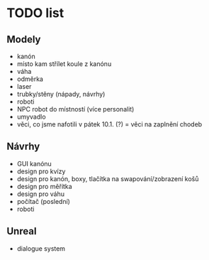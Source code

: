 # TODO list

## Modely
- kanón
- místo kam střílet koule z kanónu
- váha
- odměrka
- laser
- trubky/stěny (nápady, návrhy)
- roboti
- NPC robot do místností (více personalit)
- umyvadlo
- věci, co jsme nafotili v pátek 10.1. (?) = věci na zaplnění chodeb

## Návrhy
- GUI kanónu
- design pro kvízy
- design pro kanón, boxy, tlačítka na swapování/zobrazení košů
- design pro měřítka
- design pro váhu
- počítač (poslední)
- roboti

## Unreal
- dialogue system
